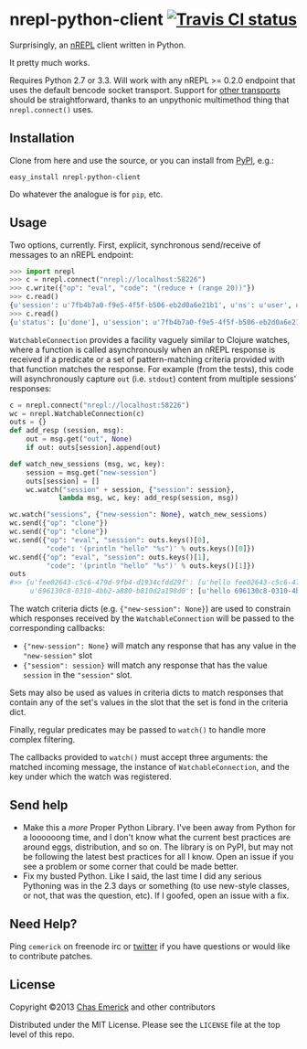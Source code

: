 # nrepl-python-client [![Travis CI status](https://secure.travis-ci.org/cemerick/nrepl-python-client.png)](http://travis-ci.org/#!/cemerick/nrepl-python-client/builds)

Surprisingly, an [nREPL](http://github.com/clojure/tools.nrepl) client
written in Python.

It pretty much works.

Requires Python 2.7 or 3.3.  Will work with any nREPL >= 0.2.0 endpoint that uses the
default bencode socket transport.  Support for [other
transports](https://github.com/clojure/tools.nrepl/wiki/Extensions#transports)
should be straightforward, thanks to an unpythonic multimethod thing that
`nrepl.connect()` uses.

## Installation

Clone from here and use the source, or you can install from
[PyPI](https://pypi.python.org/pypi/nrepl-python-client), e.g.:

```
easy_install nrepl-python-client
```

Do whatever the analogue is for `pip`, etc.

## Usage

Two options, currently.  First, explicit, synchronous send/receive of messages
to an nREPL endpoint:

```python
>>> import nrepl
>>> c = nrepl.connect("nrepl://localhost:58226")
>>> c.write({"op": "eval", "code": "(reduce + (range 20))"})
>>> c.read()
{u'session': u'7fb4b7a0-f9e5-4f5f-b506-eb2d0a6e21b1', u'ns': u'user', u'value': u'190'}
>>> c.read()
{u'status': [u'done'], u'session': u'7fb4b7a0-f9e5-4f5f-b506-eb2d0a6e21b1'}
```

`WatchableConnection` provides a facility vaguely similar to Clojure watches,
where a function is called asynchronously when an nREPL response is received if
a predicate or a set of pattern-matching criteria provided with that function
matches the response.  For example (from the tests), this code will
asynchronously capture `out` (i.e. `stdout`) content from multiple
sessions' responses:

```python
c = nrepl.connect("nrepl://localhost:58226")
wc = nrepl.WatchableConnection(c)
outs = {}
def add_resp (session, msg):
    out = msg.get("out", None)
    if out: outs[session].append(out)

def watch_new_sessions (msg, wc, key):
    session = msg.get("new-session")
    outs[session] = []
    wc.watch("session" + session, {"session": session},
            lambda msg, wc, key: add_resp(session, msg))

wc.watch("sessions", {"new-session": None}, watch_new_sessions)
wc.send({"op": "clone"})
wc.send({"op": "clone"})
wc.send({"op": "eval", "session": outs.keys()[0],
         "code": '(println "hello" "%s")' % outs.keys()[0]})
wc.send({"op": "eval", "session": outs.keys()[1],
         "code": '(println "hello" "%s")' % outs.keys()[1]})
outs
#>> {u'fee02643-c5c6-479d-9fb4-d1934cfdd29f': [u'hello fee02643-c5c6-479d-9fb4-d1934cfdd29f\n'],
     u'696130c8-0310-4bb2-a880-b810d2a198d0': [u'hello 696130c8-0310-4bb2-a880-b810d2a198d0\n']}
```

The watch criteria dicts (e.g. `{"new-session": None}`) are used to constrain
which responses received by the `WatchableConnection` will be passed to the
corresponding callbacks:

* `{"new-session": None}` will match any response that has any value in the
  `"new-session"` slot
* `{"session": session}` will match any response that has the value `session` in
  the `"session"` slot.

Sets may also be used as values in criteria dicts to match responses that
contain any of the set's values in the slot that the set is fond in the criteria
dict.

Finally, regular predicates may be passed to `watch()` to handle more complex
filtering.

The callbacks provided to `watch()` must accept three arguments: the matched
incoming message, the instance of `WatchableConnection`, and the key under which
the watch was registered.

## Send help

* Make this a _more_ Proper Python Library.  I've been away from Python for a
  loooooong time, and I don't know what the current best practices are around
  eggs, distribution, and so on.  The library is on PyPI, but may not be
  following the latest best practices for all I know.  Open an issue if you see
  a problem or some corner that could be made better.
* Fix my busted Python.  Like I said, the last time I did any serious Pythoning
  was in the 2.3 days or something (to use new-style classes, or not, that was
  the question, etc).  If I goofed, open an issue with a fix.

## Need Help?

Ping `cemerick` on freenode irc or
[twitter](http://twitter.com/cemerick) if you have questions or would
like to contribute patches.

## License

Copyright ©2013 [Chas Emerick](http://cemerick.com) and other contributors

Distributed under the MIT License. Please see the `LICENSE` file at the top
level of this repo.
